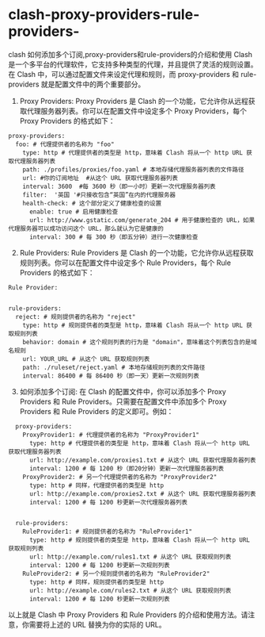 # clash-proxy-providers-rule-providers-
clash 如何添加多个订阅,proxy-providers和rule-providers的介绍和使用
Clash 是一个多平台的代理软件，它支持多种类型的代理，并且提供了灵活的规则设置。在 Clash 中，可以通过配置文件来设定代理和规则，而 proxy-providers 和 rule-providers 就是配置文件中的两个重要部分。

1. Proxy Providers: Proxy Providers 是 Clash 的一个功能，它允许你从远程获取代理服务器列表。你可以在配置文件中设定多个 Proxy Providers，每个 Proxy Providers 的格式如下：


```
proxy-providers:
  foo: # 代理提供者的名称为 "foo"
    type: http # 代理提供者的类型是 http，意味着 Clash 将从一个 http URL 获取代理服务器列表
    path: ./profiles/proxies/foo.yaml # 本地存储代理服务器列表的文件路径
    url: #你的订阅地址  #从这个 URL 获取代理服务器列表
    interval: 3600  #每 3600 秒（即一小时）更新一次代理服务器列表
    filter:  '英国 '#只接收包含“英国”在内的代理服务器
    health-check: # 这个部分定义了健康检查的设置
      enable: true # 启用健康检查
      url: http://www.gstatic.com/generate_204 # 用于健康检查的 URL，如果代理服务器可以成功访问这个 URL，那么就认为它是健康的
      interval: 300 # 每 300 秒（即五分钟）进行一次健康检查
```

    
2. Rule Providers: Rule Providers 是 Clash 的一个功能，它允许你从远程获取规则列表。你可以在配置文件中设定多个 Rule Providers，每个 Rule Providers 的格式如下：

```
Rule Provider:

 
rule-providers:
  reject: # 规则提供者的名称为 "reject"
    type: http # 规则提供者的类型是 http，意味着 Clash 将从一个 http URL 获取规则列表
    behavior: domain # 这个规则列表的行为是 "domain"，意味着这个列表包含的是域名规则
    url: YOUR_URL # 从这个 URL 获取规则列表
    path: ./ruleset/reject.yaml # 本地存储规则列表的文件路径
    interval: 86400 # 每 86400 秒（即一天）更新一次规则列表
```

3. 如何添加多个订阅: 在 Clash 的配置文件中，你可以添加多个 Proxy Providers 和 Rule Providers。只需要在配置文件中添加多个 Proxy Providers 和 Rule Providers 的定义即可。例如：

 
``` 
  proxy-providers:
    ProxyProvider1: # 代理提供者的名称为 "ProxyProvider1"
      type: http # 代理提供者的类型是 http，意味着 Clash 将从一个 http URL 获取代理服务器列表
      url: http://example.com/proxies1.txt # 从这个 URL 获取代理服务器列表
      interval: 1200 # 每 1200 秒（即20分钟）更新一次代理服务器列表
    ProxyProvider2: # 另一个代理提供者的名称为 "ProxyProvider2"
      type: http # 同样，代理提供者的类型是 http
      url: http://example.com/proxies2.txt # 从这个 URL 获取代理服务器列表
      interval: 1200 # 每 1200 秒更新一次代理服务器列表
 
 
  rule-providers:
    RuleProvider1: # 规则提供者的名称为 "RuleProvider1"
      type: http # 规则提供者的类型是 http，意味着 Clash 将从一个 http URL 获取规则列表
      url: http://example.com/rules1.txt # 从这个 URL 获取规则列表
      interval: 1200 # 每 1200 秒更新一次规则列表
    RuleProvider2: # 另一个规则提供者的名称为 "RuleProvider2"
      type: http # 同样，规则提供者的类型是 http
      url: http://example.com/rules2.txt # 从这个 URL 获取规则列表
      interval: 1200 # 每 1200 秒更新一次规则列表
```


以上就是 Clash 中 Proxy Providers 和 Rule Providers 的介绍和使用方法。请注意，你需要将上述的 URL 替换为你的实际的 URL。
